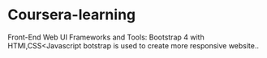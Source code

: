 # Coursera-learning
Front-End Web UI Frameworks and Tools: Bootstrap 4
with HTMl,CSS<Javascript botstrap is used to create more responsive website..
